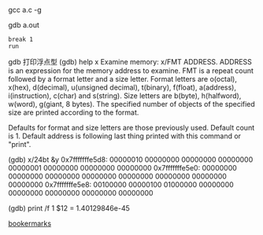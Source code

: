 gcc a.c -g

gdb a.out

```gdb
break 1
run

```
 
gdb 打印浮点型
(gdb) help x
Examine memory: x/FMT ADDRESS.
ADDRESS is an expression for the memory address to examine.
FMT is a repeat count followed by a format letter and a size letter.
Format letters are o(octal), x(hex), d(decimal), u(unsigned decimal),
  t(binary), f(float), a(address), i(instruction), c(char) and s(string).
Size letters are b(byte), h(halfword), w(word), g(giant, 8 bytes).
The specified number of objects of the specified size are printed
according to the format.
 
Defaults for format and size letters are those previously used.
Default count is 1.  Default address is following last thing printed
with this command or "print".
 
 
(gdb) x/24bt &y
0x7fffffffe5d8: 00000010        00000000        00000000        00000000        00000001        00000000        00000000        00000000
0x7fffffffe5e0: 00000000        00000000        00000000        00000000        00000000        00000000        00000000        00000000
0x7fffffffe5e8: 00100000        00000100        01000000        00000000        00000000        00000000        00000000        00000000

 
(gdb) print /f 1
$12 = 1.40129846e-45


[bookermarks](https://blog.csdn.net/haoel/article/details/2879)
 